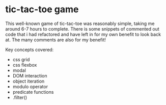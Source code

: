 # tic-tac-toe game

This well-known game of tic-tac-toe was reasonably simple, taking me around 6-7 hours to complete. There is some snippets of commented out code that i had refactored and have left in for my own benefit to look back at. The many comments are also for my benefit!

Key concepts covered:
* css grid
* css flexbox
* modal
* DOM interaction
* object iteration
* modulo operator
* predicate functions
* .filter()